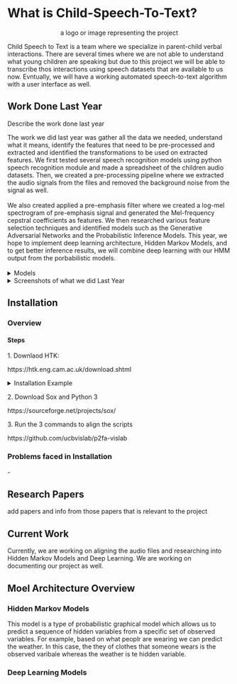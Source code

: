# What is Child-Speech-To-Text?

<p align="center"><span>a logo or image representing the project</span></p>

<p>Child Speech to Text is a team where we specialize in parent-child verbal interactions. There are several times where we are not able to understand what young children are speaking but due to this project we will be able to transcribe thos interactions using speech datasets that are available to us now. Evntually, we will have a working automated speech-to-text algorithm with a user interface as well.</p>

## Work Done Last Year

<p>Describe the work done last year</p>
The work we did last year was gather all the data we needed, understand what it means, identify the features that need to be pre-processed and extracted and identified the transformations to be used on extracted features. We first tested several speech recognition models using python speech recognition module and made a spreadsheet of the children audio datasets. Then, we created a pre-processing pipeline where we extracted the audio signals from the files and removed the background noise from the signal as well. 
<br />
<br />
We also created applied a pre-emphasis filter where we created a log-mel spectrogram of pre-emphasis signal and generated the Mel-frequency cepstral coefficients as features. We then researched various feature selection techniques and identified models such as the Generative Adversarial Networks and the Probabilistic Inference Models. This year, we hope to implement deep learning architecture, Hidden Markov Models, and to get better inference results, we will combine deep learning with our HMM output from the porbabilistic models. 
<br />
<br />
<details>
<summary>
Models
</summary>

  <p> 1. Probabilistic Inference Model: </p>
  <p>   - Models will be trained on a collection of all the words in each transcription</p>
  <p>   - Model trained specifically for children speech, in the context of children’s books</p>
  <p> 2. Generative Adversarial Network: </p>
  <p>   - Generate synthetic children speaking data enhance model performance </p>
  
</details>



<details>
<summary>
  Screenshots of what we did Last Year
</summary>
  <p> Image 1 </p>
  <p> Image 2 </p>
 
</details>


## Installation

### Overview 

#### Steps

<p>1. Downlaod HTK:        </p>
<p>https://htk.eng.cam.ac.uk/download.shtml</p>
<details>
<summary>
  Installation Example
</summary>
  <p>https://htk.eng.cam.ac.uk/docs/inst-nix.shtml</p>
</details>

<p>2. Download Sox and Python 3 </p>
<p> https://sourceforge.net/projects/sox/ </p>
<p>3. Run the 3 commands to align the scripts</p>
<p> https://github.com/ucbvislab/p2fa-vislab </p>

### Problems faced in Installation

<p> -   </p>

## Research Papers

<p> add papers and info from those papers that is relevant to the project </p>

## Current Work

<p> Currently, we are working on aligning the audio files and researching into Hidden Markov Models and Deep Learning. We are working on documenting our project as well. </p>

## Moel Architecture Overview

### Hidden Markov Models

<p> This model is a type of probabilistic graphical model which allows us to predict a sequence of hidden variables from a specific set of observed variables. For example, based on what peoplr are wearing we can predict the weather. In this case, the they of clothes that someone wears is the observed varibale whereas the weather is te hidden variable.</p>

### Deep Learning Models

<p> </p>

